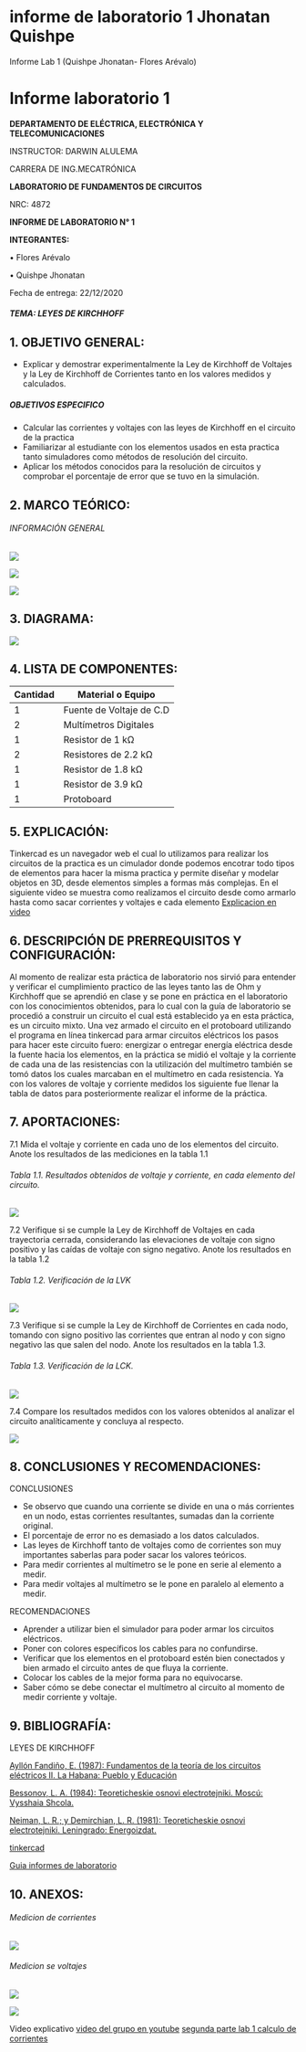 # informe de laboratorio 1 Jhonatan Quishpe 
Informe Lab 1 (Quishpe Jhonatan- Flores Arévalo)
# Informe laboratorio 1

**DEPARTAMENTO DE ELÉCTRICA, ELECTRÓNICA Y TELECOMUNICACIONES**

INSTRUCTOR: DARWIN ALULEMA

CARRERA DE ING.MECATRÓNICA

**LABORATORIO DE FUNDAMENTOS DE CIRCUITOS**

NRC: 4872

**INFORME DE LABORATORIO N° 1**

**INTEGRANTES:**

•	Flores Arévalo

•	Quishpe Jhonatan 


Fecha de entrega: 22/12/2020




##### TEMA: LEYES DE KIRCHHOFF

## 1.	OBJETIVO GENERAL:  
- Explicar y demostrar experimentalmente la Ley de Kirchhoff de Voltajes y la Ley de Kirchhoff de Corrientes tanto en los valores medidos y calculados.

##### OBJETIVOS ESPECIFICO
- Calcular las corrientes y voltajes con las leyes de Kirchhoff en el circuito de la practica
- Familiarizar al estudiante con los elementos usados en esta practica tanto simuladores como métodos de resolución del circuito.
- Aplicar los métodos conocidos para la resolución de circuitos y comprobar el porcentaje de error que se tuvo en la simulación. 


## 2.	MARCO TEÓRICO: 
###### INFORMACIÓN GENERAL

![](https://fotos.subefotos.com/7a6aa34ef2940554e5da1c9d26bbdd3co.jpg)


![](https://fotos.subefotos.com/40b5cc3d2456c875e7ea67c4d2d39aa8o.jpg)


![](https://fotos.subefotos.com/e7f9eac95bbe804006a16a3b1932a525o.jpg)


## 3.	DIAGRAMA: 

![](https://fotos.subefotos.com/072bb63a34cefe374d2a4e05ca87e646o.png)


## 4.	LISTA DE COMPONENTES: 

|  Cantidad |  Material o Equipo |
| ------------ | ------------ |
|1   |  Fuente de Voltaje de C.D |
| 2 |  Multímetros Digitales |
|1   | Resistor de 1 kΩ  |
| 2 |  Resistores de 2.2 kΩ |
| 1  |  Resistor de 1.8 kΩ |
| 1  |  Resistor de 3.9 kΩ |
|  1 |Protoboard   |


## 5.	EXPLICACIÓN: 
Tinkercad es un navegador web el cual lo utilizamos para realizar los circuitos de la practica es un cimulador donde podemos encotrar todo tipos de elementos para hacer la misma practica y permite diseñar y modelar objetos en 3D, desde elementos simples a formas más complejas.
En el siguiente video se muestra como realizamos el circuito desde como armarlo hasta como sacar corrientes y voltajes e cada elemento 
[Explicacion en video ](https://www.youtube.com/watch?v=bBfYEYT9nsk&feature=youtu.be)


## 6.	DESCRIPCIÓN DE PRERREQUISITOS Y CONFIGURACIÓN: 
Al momento de realizar esta práctica de laboratorio nos sirvió para entender y verificar el cumplimiento practico de las leyes tanto las de Ohm y Kirchhoff que se aprendió en clase y se pone en práctica en el laboratorio con los conocimientos obtenidos, para lo cual con la guía de laboratorio se procedió a construir un circuito el cual está establecido ya en esta práctica, es un circuito mixto.
Una vez armado el circuito en el protoboard utilizando el programa en línea tinkercad para armar circuitos eléctricos los pasos para hacer este circuito fuero: energizar o entregar energía eléctrica desde la fuente hacia los elementos, en la práctica se midió el voltaje y la corriente de cada una de las resistencias con la utilización del multímetro también se tomó datos los cuales marcaban en el multímetro en cada resistencia. Ya con los valores de voltaje y corriente medidos los siguiente fue llenar la tabla de datos para posteriormente realizar el informe de la práctica.


## 7.	APORTACIONES: 

7.1 Mida el voltaje y corriente en cada uno de los elementos del circuito. Anote los resultados de las mediciones en la tabla 1.1

###### Tabla 1.1. Resultados obtenidos de voltaje y corriente, en cada elemento del circuito.


![](https://fotos.subefotos.com/a8909f3f7ede4fd4e2066f4df8df2991o.jpg)

7.2 Verifique si se cumple la Ley de Kirchhoff de Voltajes en cada trayectoria cerrada, considerando las elevaciones de voltaje con signo positivo y las caídas de voltaje con signo negativo. Anote los resultados en la tabla 1.2
###### Tabla 1.2. Verificación de la LVK

![](https://fotos.subefotos.com/4d93ff447c672350397f505a2e2b32b5o.jpg)


7.3 Verifique si se cumple la Ley de Kirchhoff de Corrientes en cada nodo, tomando con signo positivo las corrientes que entran al nodo y con signo negativo las que salen del nodo. Anote los resultados en la tabla 1.3.
###### Tabla 1.3. Verificación de la LCK.
![](https://fotos.subefotos.com/971ad221fababc24b0d8635a7aa8973eo.jpg)


7.4 Compare los resultados medidos con los valores obtenidos al analizar el circuito analíticamente y concluya al respecto.

![](https://fotos.subefotos.com/ac6ddc02f0f34745401fdd5e4e726554o.jpg)

## 8.	CONCLUSIONES Y RECOMENDACIONES: 

CONCLUSIONES 
- 	Se observo que cuando una corriente se divide en una o más corrientes en un nodo, estas corrientes resultantes, sumadas dan la corriente original.
- El porcentaje de error no es demasiado a los datos calculados.
- Las leyes de Kirchhoff tanto de voltajes como de corrientes son muy importantes saberlas para poder sacar los valores teóricos. 
- Para medir corrientes al multímetro se le pone en serie al elemento a medir.
- Para medir voltajes al multímetro se le pone en paralelo al elemento a medir.

RECOMENDACIONES 
- Aprender a utilizar bien el simulador para poder armar los circuitos eléctricos.
- Poner con colores específicos los cables para no confundirse.
- Verificar que los elementos en el protoboard estén bien conectados y bien armado el circuito antes de que fluya la corriente.
- Colocar los cables de la mejor forma para no equivocarse.
- Saber cómo se debe conectar el multímetro al circuito al momento de medir corriente y voltaje.

## 9.	BIBLIOGRAFÍA: 

LEYES DE KIRCHHOFF

[Ayllón Fandiño, E. (1987): Fundamentos de la teoría de los circuitos eléctricos II. La Habana: Pueblo y Educación](http://wwwprof.uniandes.edu.co/~ant-sala/descargas/LibroFDC.pdf)

[Bessonov, L. A. (1984): Teoreticheskie osnovi electrotejniki. Moscú: Vysshaia Shcola. ](https://urss.ru/cgi-bin/db.pl?lang=sp&blang=en&page=Catalog&list=299")

[Neiman, L. R.; y Demirchian, L. R. (1981): Teoreticheskie osnovi electrotejniki. Leningrado: Energoizdat. ](https://www.ecured.cu/Leyes_de_Kirchhoff#La_primera_ley_de_Kirchhoff.2C_o_ley_de_los_nodos.2C_o_ley_de_las_corrientes)

[tinkercad](https://www.tinkercad.com/things/8h0Km2KYppC-funky-trug/editel?tenant=circuits "tinkercad")


[Guia informes de laboratorio ](https://github.com/doalulema/Informe/blob/master/README.md "Guia informes de laboratorio ")




## 10.	ANEXOS: 
###### Medicion de corrientes 
![](https://fotos.subefotos.com/14243091a6869745413e7f37cd80d9eao.jpg)

###### Medicion se voltajes 
![](https://fotos.subefotos.com/9e83725a8c19366696a613d02dc6f43bo.jpg)

![](https://fotos.subefotos.com/3e0bce60e1ff8a8d34d7a5a27ae1b154o.jpg)

Video explicativo 
[video del grupo en youtube](https://www.youtube.com/watch?v=bBfYEYT9nsk&feature=youtu.be)
[segunda parte lab 1 calculo de corrientes](https://www.youtube.com/watch?v=_Au_3_axZe8 "segunda parte lab 1")


